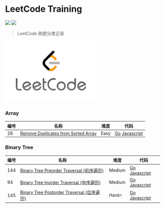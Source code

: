 # LeetCode Training

![](https://img.shields.io/badge/Language-Go-brightgreen)
![](https://img.shields.io/badge/Language-JavaScript-9cf)

> LeetCode 刷题分类记录

<img width="300" height="200" src="./pics/LeetCode_logo_white.png"/>

### Array

| 编号 | 名称 | 难度 | 代码
| ------ | ------ | ------ | ------ |
| 26 | [Remove Duplicates from Sorted Array](./problems/26.removeduplicatesfromsortedarray.md) | Easy | [Go](./solutions/26/go/26.removeduplicatesfromsortedarray.go)   [Javascript](./solutions/26/javascript/26.removeduplicatesfromsortedarray.js) |

### Binary Tree

| 编号 | 名称 | 难度 | 代码
| ------ | ------ | ------ | ------ |
| 144 | [Binary Tree Preorder Traversal (前序遍历)](./problems/144.binarytreepreordertraversal.md) | Medium | [Go](./solutions/144/go/144.binarytreepreordertraversal.go)   [Javascript](./solutions/144/js/144.binarytreepreordertraversal.js) |
| 94 | [Binary Tree Inorder Traversal (中序遍历)](./problems/94.binarytreeinordertraversal.md) | Medium | [Go](./solutions/94/binarytreeinordertraversal.go)   [Javascript](./solutions/94/binarytreeinordertraversal.js) |
| 145 | [Binary Tree Postorder Traversal (后序遍历)](./problems/94.binarytreeinordertraversal.md) | Hard🔥 | [Go](./solutions/145/binarytreepostordertraversal.go)   [Javascript](./solutions/145/binarytreepostordertraversal.js) |

